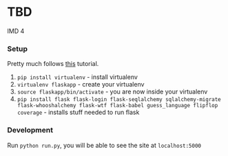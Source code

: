 # TBD
IMD 4

### Setup 
Pretty much follows [this](https://blog.miguelgrinberg.com/post/the-flask-mega-tutorial-part-i-hello-world) tutorial.

1. `pip install virtualenv` - install virtualenv
2. `virtualenv flaskapp` - create your virtualenv
3. `source flaskapp/bin/activate` - you are now inside your virtualenv
4. `pip install flask flask-login flask-seqlalchemy sqlalchemy-migrate flask-whooshalchemy flask-wtf flask-babel guess_language flipflop coverage` - installs stuff needed to run flask

### Development
Run `python run.py`, you will be able to see the site at `localhost:5000`
